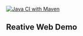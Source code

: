 [![Java CI with Maven](https://github.com/richardwwalter/reactiveweb/actions/workflows/maven.yml/badge.svg)](https://github.com/richardwwalter/reactiveweb/actions/workflows/maven.yml)

## Reative Web Demo
